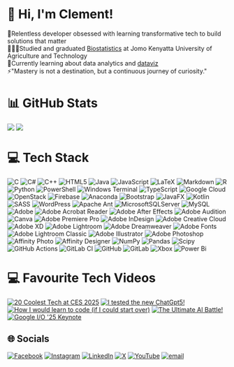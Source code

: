 # 👋 Hi, I'm Clement! 
🔭Relentless developer obsessed with learning transformative tech to build solutions that matter<br/>
👨🏽‍🎓Studied and graduated [Biostatistics](https://www.youtube.com/live/lGbctm_C7_s?si=YNhqYF6bYaXXDRyg) at Jomo Kenyatta University of Agriculture and Technology<br/>
🌱Currently learning about data analytics and [dataviz](https://pudding.cool/2018/08/pockets/)<br/>
⚡"Mastery is not a destination, but a continuous journey of curiosity."

# 📊 GitHub Stats
![](https://github-readme-stats.vercel.app/api?username=CL3M3NT-D&theme=radical&hide_border=false&include_all_commits=true&count_private=true)
![](https://nirzak-streak-stats.vercel.app/?user=CL3M3NT-D&theme=dark_purple&hide_border=true)<br/>

# 💻 Tech Stack
![C](https://img.shields.io/badge/c-%2300599C.svg?style=plastic&logo=c&logoColor=white) ![C#](https://img.shields.io/badge/c%23-%23239120.svg?style=plastic&logo=csharp&logoColor=white) ![C++](https://img.shields.io/badge/c++-%2300599C.svg?style=plastic&logo=c%2B%2B&logoColor=white) ![HTML5](https://img.shields.io/badge/html5-%23E34F26.svg?style=plastic&logo=html5&logoColor=white) ![Java](https://img.shields.io/badge/java-%23ED8B00.svg?style=plastic&logo=openjdk&logoColor=white) ![JavaScript](https://img.shields.io/badge/javascript-%23323330.svg?style=plastic&logo=javascript&logoColor=%23F7DF1E) ![LaTeX](https://img.shields.io/badge/latex-%23008080.svg?style=plastic&logo=latex&logoColor=white) ![Markdown](https://img.shields.io/badge/markdown-%23000000.svg?style=plastic&logo=markdown&logoColor=white) ![R](https://img.shields.io/badge/r-%23276DC3.svg?style=plastic&logo=r&logoColor=white) ![Python](https://img.shields.io/badge/python-3670A0?style=plastic&logo=python&logoColor=ffdd54) ![PowerShell](https://img.shields.io/badge/PowerShell-%235391FE.svg?style=plastic&logo=powershell&logoColor=white) ![Windows Terminal](https://img.shields.io/badge/Windows%20Terminal-%234D4D4D.svg?style=plastic&logo=windows-terminal&logoColor=white) ![TypeScript](https://img.shields.io/badge/typescript-%23007ACC.svg?style=plastic&logo=typescript&logoColor=white) ![Google Cloud](https://img.shields.io/badge/GoogleCloud-%234285F4.svg?style=plastic&logo=google-cloud&logoColor=white) ![OpenStack](https://img.shields.io/badge/Openstack-%23f01742.svg?style=plastic&logo=openstack&logoColor=white) ![Firebase](https://img.shields.io/badge/firebase-%23039BE5.svg?style=plastic&logo=firebase) ![Anaconda](https://img.shields.io/badge/Anaconda-%2344A833.svg?style=plastic&logo=anaconda&logoColor=white) ![Bootstrap](https://img.shields.io/badge/bootstrap-%238511FA.svg?style=plastic&logo=bootstrap&logoColor=white) ![JavaFX](https://img.shields.io/badge/javafx-%23FF0000.svg?style=plastic&logo=javafx&logoColor=white) ![Kotlin](https://img.shields.io/badge/kotlin-%237F52FF.svg?style=plastic&logo=kotlin&logoColor=white) ![SASS](https://img.shields.io/badge/SASS-hotpink.svg?style=plastic&logo=SASS&logoColor=white) ![WordPress](https://img.shields.io/badge/WordPress-%23117AC9.svg?style=plastic&logo=WordPress&logoColor=white) ![Apache Ant](https://img.shields.io/badge/Apache%20Ant-A81C7D?style=plastic&logo=Apache%20Ant&logoColor=white) ![MicrosoftSQLServer](https://img.shields.io/badge/Microsoft%20SQL%20Server-CC2927?style=plastic&logo=microsoft%20sql%20server&logoColor=white) ![MySQL](https://img.shields.io/badge/mysql-4479A1.svg?style=plastic&logo=mysql&logoColor=white) ![Adobe](https://img.shields.io/badge/adobe-%23FF0000.svg?style=plastic&logo=adobe&logoColor=white) ![Adobe Acrobat Reader](https://img.shields.io/badge/Adobe%20Acrobat%20Reader-EC1C24.svg?style=plastic&logo=Adobe%20Acrobat%20Reader&logoColor=white) ![Adobe After Effects](https://img.shields.io/badge/Adobe%20After%20Effects-9999FF.svg?style=plastic&logo=Adobe%20After%20Effects&logoColor=white) ![Adobe Audition](https://img.shields.io/badge/Adobe%20Audition-9999FF.svg?style=plastic&logo=Adobe%20Audition&logoColor=white) ![Canva](https://img.shields.io/badge/Canva-%2300C4CC.svg?style=plastic&logo=Canva&logoColor=white) ![Adobe Premiere Pro](https://img.shields.io/badge/Adobe%20Premiere%20Pro-9999FF.svg?style=plastic&logo=Adobe%20Premiere%20Pro&logoColor=white) ![Adobe InDesign](https://img.shields.io/badge/Adobe%20InDesign-49021F?style=plastic&logo=adobeindesign&logoColor=FF3366) ![Adobe Creative Cloud](https://img.shields.io/badge/Adobe%20Creative%20Cloud-DA1F26.svg?style=plastic&logo=Adobe%20Creative%20Cloud&logoColor=white) ![Adobe XD](https://img.shields.io/badge/Adobe%20XD-470137?style=plastic&logo=Adobe%20XD&logoColor=#FF61F6) ![Adobe Lightroom](https://img.shields.io/badge/Adobe%20Lightroom-31A8FF.svg?style=plastic&logo=Adobe%20Lightroom&logoColor=white) ![Adobe Dreamweaver](https://img.shields.io/badge/Adobe%20Dreamweaver-FF61F6.svg?style=plastic&logo=Adobe%20Dreamweaver&logoColor=white) ![Adobe Fonts](https://img.shields.io/badge/Adobe%20Fonts-000B1D.svg?style=plastic&logo=Adobe%20Fonts&logoColor=white) ![Adobe Lightroom Classic](https://img.shields.io/badge/Adobe%20Lightroom%20Classic-31A8FF.svg?style=plastic&logo=Adobe%20Lightroom%20Classic&logoColor=white) ![Adobe Illustrator](https://img.shields.io/badge/adobe%20illustrator-%23FF9A00.svg?style=plastic&logo=adobe%20illustrator&logoColor=white) ![Adobe Photoshop](https://img.shields.io/badge/adobe%20photoshop-%2331A8FF.svg?style=plastic&logo=adobe%20photoshop&logoColor=white) ![Affinity Photo](https://img.shields.io/badge/affinityphoto-%237E4DD2.svg?style=plastic&logo=affinity-photo&logoColor=white) ![Affinity Designer](https://img.shields.io/badge/affinity%20desginer-%231B72BE.svg?style=plastic&logo=affinity-designer&logoColor=white) ![NumPy](https://img.shields.io/badge/numpy-%23013243.svg?style=plastic&logo=numpy&logoColor=white) ![Pandas](https://img.shields.io/badge/pandas-%23150458.svg?style=plastic&logo=pandas&logoColor=white) ![Scipy](https://img.shields.io/badge/SciPy-%230C55A5.svg?style=plastic&logo=scipy&logoColor=%white) ![GitHub Actions](https://img.shields.io/badge/github%20actions-%232671E5.svg?style=plastic&logo=githubactions&logoColor=white) ![GitLab CI](https://img.shields.io/badge/gitlab%20CI-%23181717.svg?style=plastic&logo=gitlab&logoColor=white) ![GitHub](https://img.shields.io/badge/github-%23121011.svg?style=plastic&logo=github&logoColor=white) ![GitLab](https://img.shields.io/badge/gitlab-%23181717.svg?style=plastic&logo=gitlab&logoColor=white) ![Xbox](https://img.shields.io/badge/xbox-%23107C10.svg?style=plastic&logo=xbox&logoColor=white) ![Power Bi](https://img.shields.io/badge/power_bi-F2C811?style=plastic&logo=powerbi&logoColor=black)

# 💻 Favourite Tech Videos
<!-- YOUTUBE-CARDS:START (video_ids="s4ET7Vn3nz4,MmFLDvOFLW0,kS03mP7p0ts,cMuif_hJGPI,o8NiE3XMPrM") -->
<!-- YOUTUBE-CARDS:END -->
<!-- YOUTUBE-CARDS:START (video_ids:s4ET7Vn3nz4,MmFLDvOFLW0,kS03mP7p0ts,cMuif_hJGPI,o8NiE3XMPrM) -->
[![20 Coolest Tech at CES 2025](https://ytcards.demolab.com/?id=s4ET7Vn3nz4&title=20+Coolest+Tech+at+CES+2025&lang=en&timestamp=1739394000&background_color=%230d1117&title_color=%23ffffff&stats_color=%23dedede&max_title_lines=1&width=200&border_radius=6&duration=1886)](https://youtu.be/s4ET7Vn3nz4?si=Zmy8aiwiIMhBUXHT)
[![I tested the new ChatGpt5!](https://ytcards.demolab.com/?id=MmFLDvOFLW0&title=I+tested+the+new+ChatGpt+5!&lang=en&timestamp=1754600400&background_color=%230d1117&title_color=%23ffffff&stats_color=%23dedede&max_title_lines=1&width=200&border_radius=6&duration=762)](https://youtu.be/MmFLDvOFLW0?si=qXPMTFBplk7tCq_c)
[![How I would learn to code (if I could start over)](https://ytcards.demolab.com/?id=kS03mP7p0ts&title=How+I+would+learn+to+code(+if+I+could+start+over+)&lang=en&timestamp=1698663600&background_color=%230d1117&title_color=%23ffffff&stats_color=%23dedede&max_title_lines=1&width=200&border_radius=6&duration=695)](https://youtu.be/kS03mP7p0ts?si=7UXbigeHmyTVGP60)
[![The Ultimate AI Battle!](https://ytcards.demolab.com/?id=cMuif_hJGPI&title=The+Ultimate+AI+Battle!&lang=en&timestamp=1752354000&background_color=%230d1117&title_color=%23ffffff&stats_color=%23dedede&max_title_lines=1&width=200&border_radius=6&duration=1631)](https://youtu.be/cMuif_hJGPI?si=EjziEqtwevZK3jGi)
[![Google I/O '25 Keynote](https://ytcards.demolab.com/?id=o8NiE3XMPrM&title=Google+I%2FO+'25+Keynote&lang=en&timestamp=1749762000&background_color=%230d1117&title_color=%23ffffff&stats_color=%23dedede&max_title_lines=1&width=200&border_radius=6&duration=3656)](https://youtu.be/o8NiE3XMPrM?si=r31zLR2hnvJiw5p7)
<!-- YOUTUBE-CARDS:END -->


## 🌐 Socials
[![Facebook](https://img.shields.io/badge/Facebook-%231877F2.svg?logo=Facebook&logoColor=white)](https://facebook.com) [![Instagram](https://img.shields.io/badge/Instagram-%23E4405F.svg?logo=Instagram&logoColor=white)](https://instagram.com/_afwego_) [![LinkedIn](https://img.shields.io/badge/LinkedIn-%230077B5.svg?logo=linkedin&logoColor=white)](https://linkedin.com/in) [![X](https://img.shields.io/badge/X-black.svg?logo=X&logoColor=white)](https://x.com/@DanielClem55206) [![YouTube](https://img.shields.io/badge/YouTube-%23FF0000.svg?logo=YouTube&logoColor=white)](https://youtube.com/@UCbipa3E2Lt8aJpPfXEoIrqw) [![email](https://img.shields.io/badge/Email-D14836?logo=gmail&logoColor=white)](mailto:danxlem@gmail.com) 


